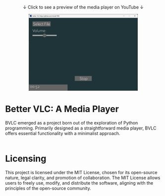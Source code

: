 <div align="center">
  <p>↓ Click to see a preview of the media player on YouTube ↓</p>
  <a href="https://youtu.be/ofdTcX8haOc" target="_blank">
    <img src="public/src/frontpage.png" alt="Preview of the media player" target="_blank" style="width: 70%;">
  </a>
</div>

# **Better VLC: A Media Player**
BVLC emerged as a project born out of the exploration of Python programming. Primarily designed as a straightforward media player, BVLC offers essential functionality with a minimalist approach.
<br/><br/>

# **Licensing**
This project is licensed under the MIT License, chosen for its open-source nature, legal clarity, and promotion of collaboration. The MIT License allows users to freely use, modify, and distribute the software, aligning with the principles of the open-source community.
